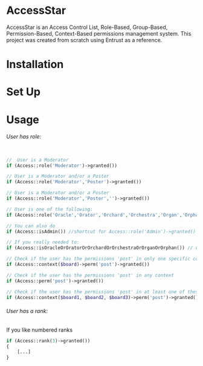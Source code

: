 AccessStar
==========

AccessStar is an Access Control List, Role-Based, Group-Based, Permission-Based, Context-Based permissions management system. This project was created from scratch using Entrust as a reference.

Installation
==========

Set Up
==========

Usage
==========

###### User has role:

```php

//  User is a Moderator
if (Access::role('Moderator')->granted())

// User is a Moderator and/or a Poster
if (Access::role('Moderator','Poster')->granted())

// User is a Moderator and/or a Poster
if (Access::role('Moderator','Poster','')->granted())

// User is one of the following:
if (Access::role('Oracle','Orator','Orchard','Orchestra','Organ','Orphan')->granted())

// You can also do
if (Access::isAdmin()) //shortcut for Access::role('Admin')->granted()

// If you really needed to:
if (Access::isOracleOrOratorOrOrchardOrOrchestraOrOrganOrOrphan()) // using space-age if statements to sort out "Or Orator" from "Or Or ator"

// Check if the user has the permissions 'post' in only one specific context
if (Access::context($board)->perm('post')->granted())

// Check if the user has the permissions 'post' in any context
if (Access::perm('post')->granted())

// Check if the user has the permissions 'post' in at least one of these contexts
if (Access::context($board1, $board2, $board3)->perm('post')->granted())
```

###### User has a rank:

If you like numbered ranks

```php
if (Access::rank(3)->granted())
{
    [...]
}
```


